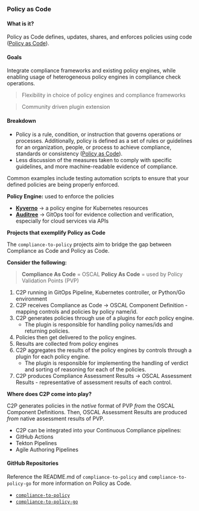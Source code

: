 ### Policy as Code

#### What is it?

Policy as Code defines, updates, shares, and enforces policies using code ([Policy as Code](https://www.redhat.com/en/blog/policy-as-code-automation)).

#### Goals

Integrate compliance frameworks and existing policy engines, while enabling usage of heterogeneous policy engines in compliance check operations. 

> Flexibility in choice of policy engines and compliance frameworks

> Community driven plugin extension

#### Breakdown

- Policy is a rule, condition, or instruction that governs operations or processes. Additionally, policy is defined as a set of rules or guidelines for an organization, people, or process to achieve compliance, standards or consistency ([Policy as Code](https://www.redhat.com/en/blog/policy-as-code-automation)).
- Less discussion of the measures taken to comply with specific guidelines, and more machine-readable evidence of compliance. 

Common examples include testing automation scripts to ensure that your defined policies are being properly enforced. 

**Policy Engine:** used to enforce the policies
- [**Kyverno**](https://kyverno.io/docs/introduction/) -> a policy engine for Kubernetes resources
- [**Auditree**](https://auditree.github.io/) -> GitOps tool for evidence collection and verification, especially for cloud services via APIs

**Projects that exemplify Policy as Code**

The `compliance-to-policy` projects aim to bridge the gap between Compliance as Code and Policy as Code.

**Consider the following:**

> **Compliance As Code** = OSCAL
> **Policy As Code** = used by Policy Validation Points (PVP)

1. C2P running in GitOps Pipeline, Kubernetes controller, or Python/Go environment
2. C2P receives Compliance as Code -> OSCAL Component Definition - mapping controls and policies by policy name/id.
3. C2P generates policies through use of a plugins for _each_ policy engine.
   - The plugin is responsible for handling policy names/ids and returning policies.
4. Policies then get delivered to the policy engines.
5. Results are collected from policy engines
6. C2P aggregates the results of the policy engines by controls through a plugin for each policy engine.
   - The plugin is responsible for implementing the handling of verdict and sorting of reasoning for each of the policies. 
7. C2P produces Compliance Assessment Results -> OSCAL Assessment Results - representative of assessment results of each control. 

**Where does C2P come into play?**

C2P generates policies in the _native_ format of PVP _from_ the OSCAL Component Definitions. Then, OSCAL Assessment Results are produced _from_ native assessment results of PVP.
-  C2P can be integrated into your Continuous Compliance pipelines:
  - GitHub Actions
  - Tekton Pipelines
  - Agile Authoring Pipelines

#### GitHub Repositories 
Reference the README.md of `compliance-to-policy` and `compliance-to-policy-go` for more information on Policy as Code. 
- [`compliance-to-policy`](https://github.com/oscal-compass/compliance-to-policy)
- [`compliance-to-policy-go`](https://github.com/oscal-compass/compliance-to-policy-go)
